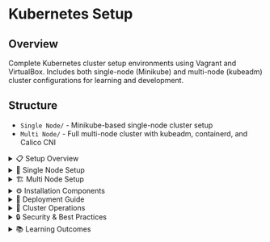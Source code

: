 # Kubernetes Setup

## Overview
Complete Kubernetes cluster setup environments using Vagrant and VirtualBox. Includes both single-node (Minikube) and multi-node (kubeadm) cluster configurations for learning and development.

## Structure
- `Single Node/` - Minikube-based single-node cluster setup
- `Multi Node/` - Full multi-node cluster with kubeadm, containerd, and Calico CNI

<details>
<summary>📋 Setup Overview</summary>

### Purpose
- Learn Kubernetes cluster architecture
- Practice cluster deployment and management
- Understand networking and CNI configuration
- Explore dashboard and monitoring setup

### Kubernetes Architecture
```mermaid
graph TB
    subgraph CP["Control Plane"]
        API[API Server]
        ETCD[etcd]
        SCHED[Scheduler]
        CM[Controller Manager]
    end
    
    subgraph WN["Worker Nodes"]
        KUBELET[kubelet]
        PROXY[kube-proxy]
        RUNTIME[Container Runtime]
        PODS[Pods]
    end
    
    subgraph NET["Networking"]
        CNI[CNI Plugin]
        DNS[CoreDNS]
        SVC[Services]
    end
    
    CLIENT[kubectl] --> API
    API --> ETCD
    API --> SCHED
    API --> CM
    API --> KUBELET
    KUBELET --> RUNTIME
    RUNTIME --> PODS
    CNI --> PODS
    DNS --> PODS
    PROXY --> SVC
```

### Control Plane Components
- **API Server**: Central management component, REST API endpoint
- **etcd**: Distributed key-value store for cluster state
- **Scheduler**: Assigns pods to nodes based on resource requirements
- **Controller Manager**: Runs controller processes (ReplicaSet, Deployment, etc.)
- **Cloud Controller Manager**: Integrates with cloud provider APIs

### Data Plane Components
- **kubelet**: Node agent that manages pods and containers
- **Container Runtime**: Runs containers (containerd, Docker, CRI-O)
- **kube-proxy**: Network proxy for service discovery and load balancing

### Architecture Comparison
```mermaid
graph TB
    subgraph "Single Node Setup"
        A[Minikube VM] --> B[Docker Driver]
        B --> C[Single Node Cluster]
        C --> D[Built-in Dashboard]
    end
    
    subgraph "Multi Node Setup"
        E[k8s-master] --> F[Control Plane]
        G[k8s-worker1] --> H[Worker Nodes]
        I[k8s-worker2] --> H
        J[k8s-client] --> K[kubectl Client]
        
        F --> L[Calico CNI]
        H --> L
        K --> M[Dashboard Access]
    end
    
    subgraph "Components"
        N[containerd Runtime]
        O[kubeadm Bootstrap]
        P[Calico Networking]
        Q[Kubernetes Dashboard]
    end
```

</details>

<details>
<summary>🚀 Single Node Setup</summary>

### Minikube Configuration
- **VM**: Ubuntu 20.04 (focal64)
- **Resources**: 4 CPU, 6GB RAM
- **Driver**: Docker
- **Kubernetes**: Latest stable version

### Quick Start
```bash
# Navigate to Single Node directory
cd "Single Node"

# Start the VM
vagrant up

# Check status
vagrant status

# SSH into VM
vagrant ssh

# Verify cluster
kubectl get nodes
```

### Features
- **Minikube**: Single-node Kubernetes cluster
- **Docker Driver**: Container runtime
- **Dashboard**: Built-in web UI
- **Metrics Server**: Resource monitoring
- **Addons**: Easy extension management

### Cluster Operations
```bash
# Inside the VM
minikube status
minikube addons list
minikube addons enable dashboard
minikube addons enable metrics-server

# Access dashboard
minikube dashboard --url

# Resource monitoring
kubectl top nodes
kubectl top pods
```

</details>

<details>
<summary>🏗️ Multi Node Setup</summary>

### Cluster Architecture
```mermaid
graph TB
    A[k8s-master<br/>192.168.56.10] --> B[Control Plane]
    C[k8s-worker1<br/>192.168.56.11] --> D[Worker Node]
    E[k8s-worker2<br/>192.168.56.12] --> D
    F[k8s-client<br/>192.168.56.13] --> G[kubectl Client]
    
    B --> H[etcd]
    B --> I[API Server]
    B --> J[Scheduler]
    B --> K[Controller Manager]
    
    D --> L[kubelet]
    D --> M[kube-proxy]
    D --> N[containerd]
    
    subgraph "Network"
        O[Calico CNI]
        P[Pod CIDR: 192.168.0.0/16]
    end
    
    B --> O
    D --> O
```

### VM Configuration
- **Base Image**: Ubuntu 20.04 (focal64)
- **Resources**: 4 CPU, 6GB RAM per node
- **Network**: Private network (192.168.56.x)
- **Runtime**: containerd with CRI enabled

### Automated Setup Process
1. **Common Setup**: All nodes get containerd, kubeadm, kubectl
2. **Master Init**: Control plane initialization with Calico CNI
3. **Worker Join**: Automatic cluster joining using shared tokens
4. **Client Config**: kubectl configuration for cluster access

</details>

<details>
<summary>⚙️ Installation Components</summary>

### Container Runtime (containerd)
```yaml
# containerd configuration
version = 2
[plugins."io.containerd.grpc.v1.cri"]
  sandbox_image = "registry.k8s.io/pause:3.9"
  [plugins."io.containerd.grpc.v1.cri".containerd.runtimes.runc.options]
    SystemdCgroup = true
```

### Kubernetes Components
- **kubeadm**: Cluster bootstrapping tool
- **kubelet**: Node agent
- **kubectl**: Command-line interface
- **Version**: Kubernetes 1.30 stable

### Network Configuration
```bash
# Kernel modules for networking
overlay
br_netfilter

# Sysctl settings
net.bridge.bridge-nf-call-iptables = 1
net.bridge.bridge-nf-call-ip6tables = 1
net.ipv4.ip_forward = 1
```

### CNI Setup (Multi-node)
- **Calico**: Network policy and connectivity
- **Pod CIDR**: 192.168.0.0/16
- **Version**: v3.27.3

</details>

<details>
<summary>🚀 Deployment Guide</summary>

### Single Node Deployment
```bash
# Clone and navigate
cd "Kubernethes Setup/Single Node"

# Start VM
vagrant up

# Verify installation
vagrant ssh -c "kubectl get nodes"
vagrant ssh -c "minikube status"

# Enable dashboard
vagrant ssh -c "minikube addons enable dashboard"
vagrant ssh -c "minikube addons enable metrics-server"
```

### Multi Node Deployment
```bash
# Navigate to Multi Node directory
cd "Kubernethes Setup/Multi Node"

# Start all VMs (order matters)
vagrant up k8s-master
vagrant up k8s-worker1
vagrant up k8s-worker2
vagrant up k8s-client

# Verify cluster
vagrant ssh k8s-client -c "kubectl get nodes -o wide"

# Check pod distribution
vagrant ssh k8s-client -c "kubectl get pods -o wide"
```

### Dashboard Access (Multi-node)
```bash
# Install dashboard
vagrant ssh k8s-client -c "kubectl apply -f https://raw.githubusercontent.com/kubernetes/dashboard/v2.7.0/aio/deploy/recommended.yaml"

# Create admin user and get token
vagrant ssh k8s-client -c "kubectl -n kubernetes-dashboard create token admin-user"

# Start proxy
vagrant ssh k8s-client -c "kubectl proxy --address=0.0.0.0 --disable-filter=true"

# Access at: http://192.168.56.13:8001/api/v1/namespaces/kubernetes-dashboard/services/https:kubernetes-dashboard:/proxy/
```

</details>

<details>
<summary>🔧 Cluster Operations</summary>

### Basic Operations
```bash
# Check cluster status
kubectl get nodes
kubectl get pods --all-namespaces
kubectl cluster-info

# Deploy test application
kubectl create deployment nginx --image=nginx:latest --replicas=3
kubectl expose deployment nginx --port=80 --type=NodePort

# Scale deployment
kubectl scale deployment nginx --replicas=10

# Check pod distribution
kubectl get pods -o wide
```

### Troubleshooting
```mermaid
graph TB
    A[Cluster Issues] --> B[Node Status]
    A --> C[Pod Status]
    A --> D[Network Issues]
    A --> E[Resource Issues]
    
    B --> F[kubectl get nodes]
    C --> G[kubectl describe pod]
    D --> H[kubectl get svc]
    E --> I[kubectl top nodes]
    
    subgraph "Common Fixes"
        J[Restart kubelet]
        K[Check containerd]
        L[Verify CNI]
        M[Resource limits]
    end
```

### Monitoring Commands
```bash
# Resource usage
kubectl top nodes
kubectl top pods

# Cluster events
kubectl get events --sort-by=.metadata.creationTimestamp

# Component status
kubectl get componentstatuses

# Detailed node info
kubectl describe nodes
```

</details>

<details>
<summary>🔒 Security & Best Practices</summary>

### Security Features
- **RBAC**: Role-based access control enabled
- **Network Policies**: Calico network segmentation
- **Service Accounts**: Proper authentication
- **TLS**: Encrypted communication

### Production Considerations
- **High Availability**: Multiple master nodes
- **Backup Strategy**: etcd backup procedures
- **Monitoring**: Prometheus and Grafana integration
- **Logging**: Centralized log aggregation

### Resource Management
```yaml
# Example resource limits
resources:
  requests:
    memory: "64Mi"
    cpu: "250m"
  limits:
    memory: "128Mi"
    cpu: "500m"
```

</details>

<details>
<summary>📚 Learning Outcomes</summary>

### Cluster Architecture
- Kubernetes component understanding
- Container runtime configuration
- Network plugin integration
- Service discovery mechanisms

### Operational Skills
- Cluster deployment automation
- Node management and scaling
- Application deployment patterns
- Troubleshooting techniques

### Advanced Topics
- CNI plugin configuration
- RBAC and security policies
- Resource quotas and limits
- Monitoring and observability

### Production Readiness
- High availability patterns
- Backup and recovery procedures
- Performance optimization
- Security hardening

</details>